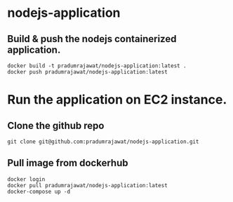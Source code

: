 # nodejs-application

## Build & push the nodejs containerized application.
```
docker build -t pradumrajawat/nodejs-application:latest .
docker push pradumrajawat/nodejs-application:latest
```

# Run the application on EC2 instance.
## Clone the github repo
``
git clone git@github.com:pradumrajawat/nodejs-application.git
``
## Pull image from dockerhub
```
docker login
docker pull pradumrajawat/nodejs-application:latest
docker-compose up -d
```

